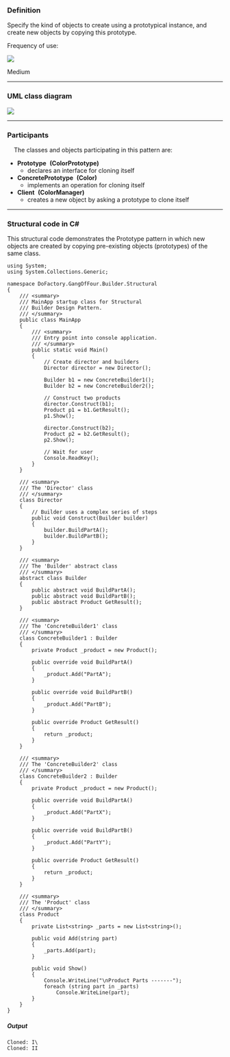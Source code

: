 ### Definition

Specify the kind of objects to create using a prototypical instance, and create new objects by copying this prototype.

Frequency of use:

![](https://www.dofactory.com/images/use_medium.gif)

Medium

* * * * *

### UML class diagram

![](https://www.dofactory.com/images/diagrams/net/prototype.gif)

* * * * *

### Participants

    The classes and objects participating in this pattern are:

-   **Prototype**  **(ColorPrototype)**
    -   declares an interface for cloning itself
-   **ConcretePrototype**  **(Color)**
    -   implements an operation for cloning itself
-   **Client**  **(ColorManager)**
    -   creates a new object by asking a prototype to clone itself

* * * * *

### Structural code in C#

This structural code demonstrates the Prototype pattern in which new objects are created by copying pre-existing objects (prototypes) of the same class.

	using System;
	using System.Collections.Generic;

	namespace DoFactory.GangOfFour.Builder.Structural
	{
	    /// <summary>
	    /// MainApp startup class for Structural
	    /// Builder Design Pattern.
	    /// </summary>
	    public class MainApp
	    {
	        /// <summary>
	        /// Entry point into console application.
	        /// </summary>
	        public static void Main()
	        {
	            // Create director and builders
	            Director director = new Director();

	            Builder b1 = new ConcreteBuilder1();
	            Builder b2 = new ConcreteBuilder2();

	            // Construct two products
	            director.Construct(b1);
	            Product p1 = b1.GetResult();
	            p1.Show();

	            director.Construct(b2);
	            Product p2 = b2.GetResult();
	            p2.Show();

	            // Wait for user
	            Console.ReadKey();
	        }
	    }

	    /// <summary>
	    /// The 'Director' class
	    /// </summary>
	    class Director
	    {
	        // Builder uses a complex series of steps
	        public void Construct(Builder builder)
	        {
	            builder.BuildPartA();
	            builder.BuildPartB();
	        }
	    }

	    /// <summary>
	    /// The 'Builder' abstract class
	    /// </summary>
	    abstract class Builder
	    {
	        public abstract void BuildPartA();
	        public abstract void BuildPartB();
	        public abstract Product GetResult();
	    }

	    /// <summary>
	    /// The 'ConcreteBuilder1' class
	    /// </summary>
	    class ConcreteBuilder1 : Builder
	    {
	        private Product _product = new Product();

	        public override void BuildPartA()
	        {
	            _product.Add("PartA");
	        }

	        public override void BuildPartB()
	        {
	            _product.Add("PartB");
	        }

	        public override Product GetResult()
	        {
	            return _product;
	        }
	    }

	    /// <summary>
	    /// The 'ConcreteBuilder2' class
	    /// </summary>
	    class ConcreteBuilder2 : Builder
	    {
	        private Product _product = new Product();

	        public override void BuildPartA()
	        {
	            _product.Add("PartX");
	        }

	        public override void BuildPartB()
	        {
	            _product.Add("PartY");
	        }

	        public override Product GetResult()
	        {
	            return _product;
	        }
	    }

	    /// <summary>
	    /// The 'Product' class
	    /// </summary>
	    class Product
	    {
	        private List<string> _parts = new List<string>();

	        public void Add(string part)
	        {
	            _parts.Add(part);
	        }

	        public void Show()
	        {
	            Console.WriteLine("\nProduct Parts -------");
	            foreach (string part in _parts)
	                Console.WriteLine(part);
	        }
	    }
	}

##### Output

	Cloned: I\
	Cloned: II